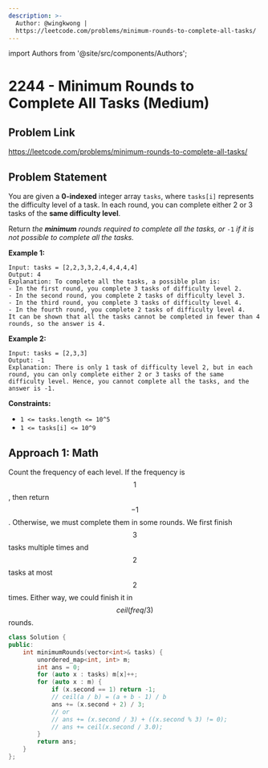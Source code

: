 ```yaml
---
description: >-
  Author: @wingkwong |
  https://leetcode.com/problems/minimum-rounds-to-complete-all-tasks/
---
```


import Authors from '@site/src/components/Authors';

# 2244 - Minimum Rounds to Complete All Tasks (Medium)

## Problem Link

https://leetcode.com/problems/minimum-rounds-to-complete-all-tasks/

## Problem Statement

You are given a **0-indexed** integer array `tasks`, where `tasks[i]` represents the difficulty level of a task. In each round, you can complete either 2 or 3 tasks of the **same difficulty level**.

Return _the **minimum** rounds required to complete all the tasks, or_ `-1` _if it is not possible to complete all the tasks._

**Example 1:**

```
Input: tasks = [2,2,3,3,2,4,4,4,4,4]
Output: 4
Explanation: To complete all the tasks, a possible plan is:
- In the first round, you complete 3 tasks of difficulty level 2. 
- In the second round, you complete 2 tasks of difficulty level 3. 
- In the third round, you complete 3 tasks of difficulty level 4. 
- In the fourth round, you complete 2 tasks of difficulty level 4.  
It can be shown that all the tasks cannot be completed in fewer than 4 rounds, so the answer is 4.
```

**Example 2:**

```
Input: tasks = [2,3,3]
Output: -1
Explanation: There is only 1 task of difficulty level 2, but in each round, you can only complete either 2 or 3 tasks of the same difficulty level. Hence, you cannot complete all the tasks, and the answer is -1.
```

**Constraints:**

* `1 <= tasks.length <= 10^5`
* `1 <= tasks[i] <= 10^9`

## Approach 1: Math

Count the frequency of each level. If the frequency is $$1$$, then return $$-1$$. Otherwise, we must complete them in some rounds. We first finish $$3$$ tasks multiple times and $$2$$ tasks at most $$2$$ times. Either way, we could finish it in $$ceil(freq / 3)$$ rounds.

<Authors names="@wingkwong"/>

```cpp
class Solution {
public:
    int minimumRounds(vector<int>& tasks) {
        unordered_map<int, int> m;
        int ans = 0;
        for (auto x : tasks) m[x]++;
        for (auto x : m) {
            if (x.second == 1) return -1;
            // ceil(a / b) = (a + b - 1) / b
            ans += (x.second + 2) / 3;
            // or
            // ans += (x.second / 3) + ((x.second % 3) != 0);
            // ans += ceil(x.second / 3.0);
        }
        return ans;
    }
};
```
